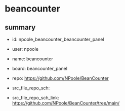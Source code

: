# beancounter
 
## summary 
* id: npoole_beancounter_beancounter_panel
* user: npoole
* name: beancounter
* board: beancounter_panel
* repo: https://github.com/NPoole/BeanCounter



* src_file_repo_sch: 
* src_file_repo_sch_link: https://github.com/NPoole/BeanCounter/tree/main/






